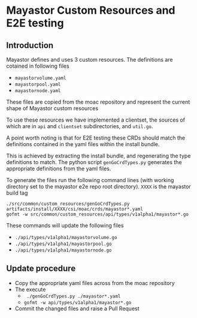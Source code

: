 # Mayastor Custom Resources and E2E testing
## Introduction
Mayastor defines and uses 3 custom resources.
The definitions are cotained in following files
* `mayastorvolume.yaml`
* `mayastorpool.yaml`
* `mayastornode.yaml`

These files are copied from the moac repository and represent the current shape of Mayastor custom resources

To use these resources we have implemented a clientset,
the sources of which are in `api` and `clientset` subdirectories,
and `util.go`.

A point worth noting  is that for E2E testing these CRDs should match the definitions contained in the yaml files within the install bundle.

This is achieved by extracting the install bundle,
and regenerating the type definitions to match.
The python script `genGoCrdTypes.py` generates the appropriate definitions from the yaml files.

To generate the files run the following command lines (with
working directory set to the mayastor e2e repo root directory).
`XXXX` is the mayastor build tag

```
./src/common/custom_resources/genGoCrdTypes.py artifacts/install/XXXX/csi/moac/crds/mayastor*.yaml
gofmt -w src/common/custom_resources/api/types/v1alpha1/mayastor*.go
```

These commands will update the following files
* `./api/types/v1alpha1/mayastorvolume.go`
* `./api/types/v1alpha1/mayastorpool.go`
* `./api/types/v1alpha1/mayastornode.go`

## Update procedure
* Copy the appropriate yaml files across from the moac repository
* The execute
  * ``` ./genGoCrdTypes.py ./mayastor*.yaml```
  * ``` gofmt -w api/types/v1alpha1/mayastor*.go ```
* Commit the changed files and raise a Pull Request
